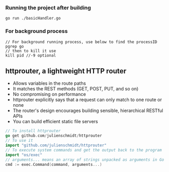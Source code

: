 ### Running the project after building 
    go run ./basicHandler.go

### For background process  
```shell
// For background running process, use below to find the processID
pgrep go 
// then to kill it use 
kill pid //-9 optional
```
## httprouter, a lightweight HTTP router

* Allows variables in the route paths
* It matches the REST methods (GET, POST, PUT, and so on)
* No compromising on performance
* httprouter explicitly says that a request can only match to one route or none
* The router's design encourages building sensible, hierarchical RESTful APIs
* You can build efficient static file servers
```go
// To install httprouter
go get github.com/julienschmidt/httprouter
// To use it 
import "github.com/julienschmidt/httprouter"
// To execute system commands and get the output back to the program
import "os/exec"
// arguments... means an array of strings unpacked as arguments in Go
cmd := exec.Command(command, arguments...)
```

